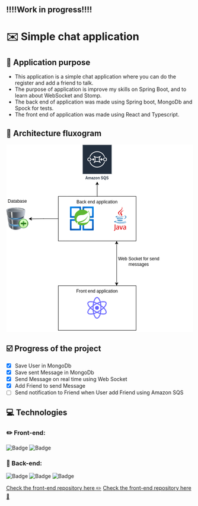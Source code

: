 ## !!!!Work in progress!!!!

# :envelope: Simple chat application
## :pushpin: Application purpose
 - This application is a simple chat application where you can do the register and add a friend to talk.
 - The purpose of application is improve my skills on Spring Boot, and to learn about WebSocket and Stomp.
 - The back end of application was made using Spring boot, MongoDb and Spock for tests. 
 - The front end of application was made using React and Typescript.


## :wrench: Architecture fluxogram
<div style="background: white"> 
    <img src="./src/main/resources/static/diagram.png">
</div>



## :ballot_box_with_check: Progress of the project

- [x] Save User in MongoDb
- [x] Save sent Message in MongoDb
- [x] Send Message on real time using Web Socket
- [x] Add Friend to send Message
- [ ] Send notification to Friend when User add Friend using Amazon SQS
 
## :computer: Technologies
### :pencil2: Front-end:
![Badge](https://img.shields.io/badge/Typescript--%233178C6?style=for-the-badge&logo=Typescript&color=ffffff)
![Badge](https://img.shields.io/badge/React--%2361DAFB?style=for-the-badge&logo=React&color=ffffff)

### :robot: Back-end:
![Badge](https://img.shields.io/badge/Spring_Boot--%236DB33F?style=for-the-badge&logo=SpringBoot&color=ffffff)
![Badge](https://img.shields.io/badge/MongoDb--%2347A248?style=for-the-badge&logo=MongoDb&color=ffffff)
![Badge](https://img.shields.io/badge/Amazon_SQS--%23232F3E?style=for-the-badge&logo=AmazonAWS&color=ffffff)


[Check the front-end repository here :pencil2:](https://github.com/joseMarciano/front-chat-web-socket) 
[Check the front-end repository here :robot:](https://github.com/joseMarciano/chat-web-socket) 
